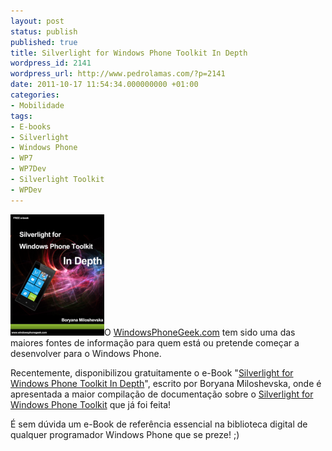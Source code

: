 ```yaml
---
layout: post
status: publish
published: true
title: Silverlight for Windows Phone Toolkit In Depth
wordpress_id: 2141
wordpress_url: http://www.pedrolamas.com/?p=2141
date: 2011-10-17 11:54:34.000000000 +01:00
categories:
- Mobilidade
tags:
- E-books
- Silverlight
- Windows Phone
- WP7
- WP7Dev
- Silverlight Toolkit
- WPDev
---
```

[![](wp-content/uploads/2011/10/Silverlight-for-Windows-Phone-Toolkit-In-Depth.png "Silverlight for Windows Phone Toolkit In Depth")](http://www.windowsphonegeek.com/WPToolkitBook)O [WindowsPhoneGeek.com](http://www.windowsphonegeek.com/) tem sido uma das maiores fontes de informação para quem está ou pretende começar a desenvolver para o Windows Phone.

Recentemente, disponibilizou gratuitamente o e-Book "[Silverlight for Windows Phone Toolkit In Depth](http://www.windowsphonegeek.com/WPToolkitBook)", escrito por Boryana Miloshevska, onde é apresentada a maior compilação de documentação sobre o [Silverlight for Windows Phone Toolkit](tag/silverlight-toolkit/) que já foi feita!

É sem dúvida um e-Book de referência essencial na biblioteca digital de qualquer programador Windows Phone que se preze! ;)
